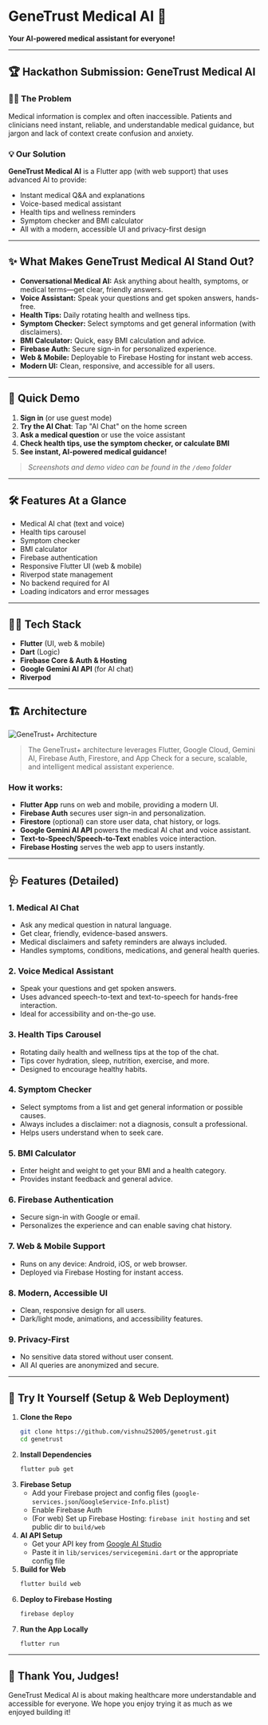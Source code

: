 # GeneTrust Medical AI 🚀

**Your AI-powered medical assistant for everyone!**

---

## 🏆 Hackathon Submission: GeneTrust Medical AI

### 👩‍⚕️ The Problem
Medical information is complex and often inaccessible. Patients and clinicians need instant, reliable, and understandable medical guidance, but jargon and lack of context create confusion and anxiety.

### 💡 Our Solution
**GeneTrust Medical AI** is a Flutter app (with web support) that uses advanced AI to provide:
- Instant medical Q&A and explanations
- Voice-based medical assistant
- Health tips and wellness reminders
- Symptom checker and BMI calculator
- All with a modern, accessible UI and privacy-first design

---

## ✨ What Makes GeneTrust Medical AI Stand Out?
- **Conversational Medical AI:** Ask anything about health, symptoms, or medical terms—get clear, friendly answers.
- **Voice Assistant:** Speak your questions and get spoken answers, hands-free.
- **Health Tips:** Daily rotating health and wellness tips.
- **Symptom Checker:** Select symptoms and get general information (with disclaimers).
- **BMI Calculator:** Quick, easy BMI calculation and advice.
- **Firebase Auth:** Secure sign-in for personalized experience.
- **Web & Mobile:** Deployable to Firebase Hosting for instant web access.
- **Modern UI:** Clean, responsive, and accessible for all users.

---

## 🎥 Quick Demo
1. **Sign in** (or use guest mode)
2. **Try the AI Chat**: Tap "AI Chat" on the home screen
3. **Ask a medical question** or use the voice assistant
4. **Check health tips, use the symptom checker, or calculate BMI**
5. **See instant, AI-powered medical guidance!**

> _Screenshots and demo video can be found in the `/demo` folder_

---

## 🛠️ Features At a Glance
- Medical AI chat (text and voice)
- Health tips carousel
- Symptom checker
- BMI calculator
- Firebase authentication
- Responsive Flutter UI (web & mobile)
- Riverpod state management
- No backend required for AI
- Loading indicators and error messages

---

## 🧑‍💻 Tech Stack
- **Flutter** (UI, web & mobile)
- **Dart** (Logic)
- **Firebase Core & Auth & Hosting**
- **Google Gemini AI API** (for AI chat)
- **Riverpod**

---

## 🏗️ Architecture

![GeneTrust+ Architecture](architecture.png)

> The GeneTrust+ architecture leverages Flutter, Google Cloud, Gemini AI, Firebase Auth, Firestore, and App Check for a secure, scalable, and intelligent medical assistant experience.

### **How it works:**
- **Flutter App** runs on web and mobile, providing a modern UI.
- **Firebase Auth** secures user sign-in and personalization.
- **Firestore** (optional) can store user data, chat history, or logs.
- **Google Gemini AI API** powers the medical AI chat and voice assistant.
- **Text-to-Speech/Speech-to-Text** enables voice interaction.
- **Firebase Hosting** serves the web app to users instantly.

---

## 🩺 Features (Detailed)

### 1. **Medical AI Chat**
- Ask any medical question in natural language.
- Get clear, friendly, evidence-based answers.
- Medical disclaimers and safety reminders are always included.
- Handles symptoms, conditions, medications, and general health queries.

### 2. **Voice Medical Assistant**
- Speak your questions and get spoken answers.
- Uses advanced speech-to-text and text-to-speech for hands-free interaction.
- Ideal for accessibility and on-the-go use.

### 3. **Health Tips Carousel**
- Rotating daily health and wellness tips at the top of the chat.
- Tips cover hydration, sleep, nutrition, exercise, and more.
- Designed to encourage healthy habits.

### 4. **Symptom Checker**
- Select symptoms from a list and get general information or possible causes.
- Always includes a disclaimer: not a diagnosis, consult a professional.
- Helps users understand when to seek care.

### 5. **BMI Calculator**
- Enter height and weight to get your BMI and a health category.
- Provides instant feedback and general advice.

### 6. **Firebase Authentication**
- Secure sign-in with Google or email.
- Personalizes the experience and can enable saving chat history.

### 7. **Web & Mobile Support**
- Runs on any device: Android, iOS, or web browser.
- Deployed via Firebase Hosting for instant access.

### 8. **Modern, Accessible UI**
- Clean, responsive design for all users.
- Dark/light mode, animations, and accessibility features.

### 9. **Privacy-First**
- No sensitive data stored without user consent.
- All AI queries are anonymized and secure.

---

## 🚀 Try It Yourself (Setup & Web Deployment)

1. **Clone the Repo**
   ```sh
   git clone https://github.com/vishnu252005/genetrust.git
   cd genetrust
   ```
2. **Install Dependencies**
   ```sh
   flutter pub get
   ```
3. **Firebase Setup**
   - Add your Firebase project and config files (`google-services.json`/`GoogleService-Info.plist`)
   - Enable Firebase Auth
   - (For web) Set up Firebase Hosting: `firebase init hosting` and set public dir to `build/web`
4. **AI API Setup**
   - Get your API key from [Google AI Studio](https://makersuite.google.com/app/apikey)
   - Paste it in `lib/services/servicegemini.dart` or the appropriate config file
5. **Build for Web**
   ```sh
   flutter build web
   ```
6. **Deploy to Firebase Hosting**
   ```sh
   firebase deploy
   ```
7. **Run the App Locally**
   ```sh
   flutter run
   ```

---

## 🙌 Thank You, Judges!
GeneTrust Medical AI is about making healthcare more understandable and accessible for everyone. We hope you enjoy trying it as much as we enjoyed building it!


